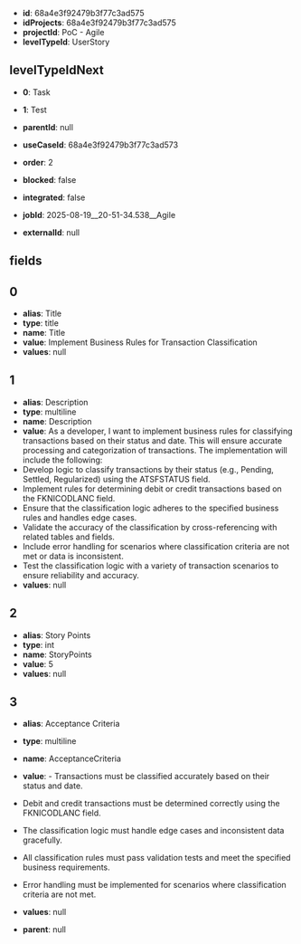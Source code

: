 - **id**: 68a4e3f92479b3f77c3ad575
- **idProjects**: 68a4e3f92479b3f77c3ad575
- **projectId**: PoC - Agile
- **levelTypeId**: UserStory
## levelTypeIdNext
- **0**: Task
- **1**: Test

- **parentId**: null
- **useCaseId**: 68a4e3f92479b3f77c3ad573
- **order**: 2
- **blocked**: false
- **integrated**: false
- **jobId**: 2025-08-19__20-51-34.538__Agile
- **externalId**: null
## fields
## 0
- **alias**: Title
- **type**: title
- **name**: Title
- **value**: Implement Business Rules for Transaction Classification
- **values**: null

## 1
- **alias**: Description
- **type**: multiline
- **name**: Description
- **value**: As a developer, I want to implement business rules for classifying transactions based on their status and date. This will ensure accurate processing and categorization of transactions. The implementation will include the following:
- Develop logic to classify transactions by their status (e.g., Pending, Settled, Regularized) using the ATSFSTATUS field.
- Implement rules for determining debit or credit transactions based on the FKNICODLANC field.
- Ensure that the classification logic adheres to the specified business rules and handles edge cases.
- Validate the accuracy of the classification by cross-referencing with related tables and fields.
- Include error handling for scenarios where classification criteria are not met or data is inconsistent.
- Test the classification logic with a variety of transaction scenarios to ensure reliability and accuracy.
- **values**: null

## 2
- **alias**: Story Points
- **type**: int
- **name**: StoryPoints
- **value**: 5
- **values**: null

## 3
- **alias**: Acceptance Criteria
- **type**: multiline
- **name**: AcceptanceCriteria
- **value**: - Transactions must be classified accurately based on their status and date.
- Debit and credit transactions must be determined correctly using the FKNICODLANC field.
- The classification logic must handle edge cases and inconsistent data gracefully.
- All classification rules must pass validation tests and meet the specified business requirements.
- Error handling must be implemented for scenarios where classification criteria are not met.
- **values**: null


- **parent**: null
